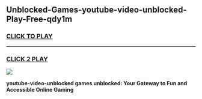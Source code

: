 
## Unblocked-Games-youtube-video-unblocked-Play-Free-qdy1m
<h3>
<a href="https://premium76.site?title=youtube-video-unblocked&ref=10A">CLICK TO PLAY</a></h3>
<hr>

<h3>
<a href="https://premium76.site?title=youtube-video-unblocked&ref=10A">CLICK 2 PLAY</a>
  
</h3>

<a href="https://premium76.site?title=youtube-video-unblocked&ref=10A"><img src="https://clearcache.store/games.png"></a>


**youtube-video-unblocked games unblocked: Your Gateway to Fun and Accessible Online Gaming**
